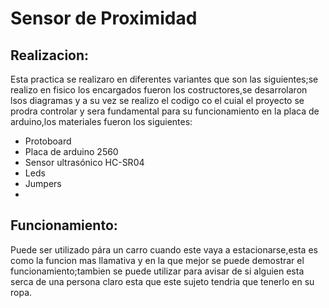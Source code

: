 # Sensor de Proximidad
## Realizacion:
Esta practica se realizaro en diferentes variantes que son las siguientes;se realizo en fisico los encargados fueron los costructores,se desarrolaron lsos diagramas y a su vez se realizo el codigo co el cuial el proyecto se prodra controlar y sera fundamental para su funcionamiento en la placa de arduino,los materiales fueron los siguientes:
+ Protoboard
+ Placa de arduino 2560
+ Sensor ultrasónico HC-SR04
+ Leds 
+ Jumpers
+ 
## Funcionamiento:
Puede ser utilizado pára un carro cuando este vaya a estacionarse,esta es como la funcion mas llamativa y en la que mejor se puede demostrar el funcionamiento;tambien se puede utilizar para avisar de si alguien esta serca de una persona claro esta que este sujeto tendria que tenerlo en su ropa.
